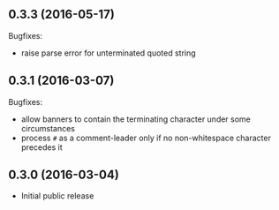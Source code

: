 ## 0.3.3 (2016-05-17)

Bugfixes:

- raise parse error for unterminated quoted string

## 0.3.1 (2016-03-07)

Bugfixes:

- allow banners to contain the terminating character under some circumstances
- process `#` as a comment-leader only if no non-whitespace character precedes it

## 0.3.0 (2016-03-04)

- Initial public release
